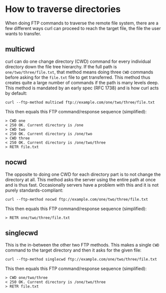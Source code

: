 # How to traverse directories

When doing FTP commands to traverse the remote file system, there are a few
different ways curl can proceed to reach the target file, the file the user
wants to transfer.

## multicwd

curl can do one change directory (CWD) command for every individual directory
down the file tree hierarchy. If the full path is `one/two/three/file.txt`,
that method means doing three `CWD` commands before asking for the `file.txt`
file to get transferred. This method thus creates quite a large number of
commands if the path is many levels deep. This method is mandated by an early
spec (RFC 1738) and is how curl acts by default:

    curl --ftp-method multicwd ftp://example.com/one/two/three/file.txt

This then equals this FTP command/response sequence (simplified):

    > CWD one
    < 250 OK. Current directory is /one
    > CWD two
    < 250 OK. Current directory is /one/two
    > CWD three
    < 250 OK. Current directory is /one/two/three
    > RETR file.txt

## nocwd

The opposite to doing one CWD for each directory part is to not change the
directory at all. This method asks the server using the entire path at once
and is thus fast. Occasionally servers have a problem with this and it
is not purely standards-compliant:

    curl --ftp-method nocwd ftp://example.com/one/two/three/file.txt

This then equals this FTP command/response sequence (simplified):

    > RETR one/two/three/file.txt

## singlecwd

This is the in-between the other two FTP methods. This makes a single `CWD`
command to the target directory and then it asks for the given file:

    curl --ftp-method singlecwd ftp://example.com/one/two/three/file.txt

This then equals this FTP command/response sequence (simplified):

    > CWD one/two/three
    < 250 OK. Current directory is /one/two/three
    > RETR file.txt
